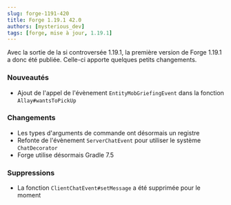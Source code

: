 ```yaml
---
slug: forge-1191-420
title: Forge 1.19.1 42.0
authors: [mysterious_dev]
tags: [forge, mise à jour, 1.19.1]
---
```


Avec la sortie de la si controversée 1.19.1, la première version de Forge 1.19.1 a donc été publiée. Celle-ci apporte quelques petits changements.

<!--truncate-->

### Nouveautés

- Ajout de l'appel de l'évènement `EntityMobGriefingEvent` dans la fonction `Allay#wantsToPickUp`

###  Changements

- Les types d'arguments de commande ont désormais un registre
- Refonte de l'évènement `ServerChatEvent` pour utiliser le système `ChatDecorator`
- Forge utilise désormais Gradle 7.5

### Suppressions

- La fonction `ClientChatEvent#setMessage` a été supprimée pour le moment